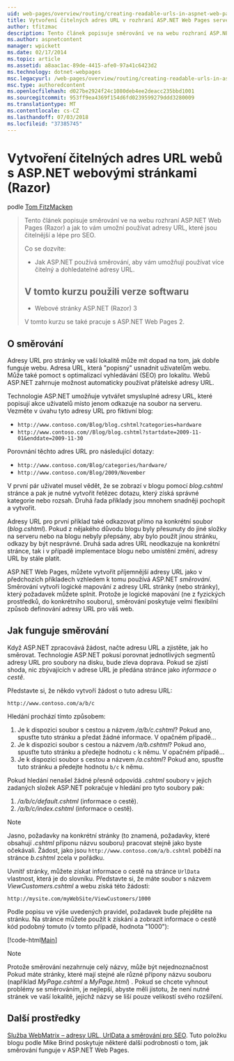```yaml
---
uid: web-pages/overview/routing/creating-readable-urls-in-aspnet-web-pages-sites
title: Vytvoření čitelných adres URL v rozhraní ASP.NET Web Pages servery (Razor) | Dokumentace Microsoftu
author: tfitzmac
description: Tento článek popisuje směrování ve na webu rozhraní ASP.NET Web Pages (Razor) a jak to vám umožní používat adresy URL, které jsou čitelnější a lépe pro SEO. Co budete...
ms.author: aspnetcontent
manager: wpickett
ms.date: 02/17/2014
ms.topic: article
ms.assetid: a8aac1ac-89de-4415-afe0-97a41c6423d2
ms.technology: dotnet-webpages
msc.legacyurl: /web-pages/overview/routing/creating-readable-urls-in-aspnet-web-pages-sites
msc.type: authoredcontent
ms.openlocfilehash: d027be2924f24c1080deb4ee2deacc235bbd1001
ms.sourcegitcommit: 953ff9ea4369f154d6fd0239599279ddd3280009
ms.translationtype: MT
ms.contentlocale: cs-CZ
ms.lasthandoff: 07/03/2018
ms.locfileid: "37385745"
---
```

<a name="creating-readable-urls-in-aspnet-web-pages-razor-sites"></a>Vytvoření čitelných adres URL webů s ASP.NET webovými stránkami (Razor)
====================
podle [Tom FitzMacken](https://github.com/tfitzmac)

> Tento článek popisuje směrování ve na webu rozhraní ASP.NET Web Pages (Razor) a jak to vám umožní používat adresy URL, které jsou čitelnější a lépe pro SEO.
> 
> Co se dozvíte:
> 
> - Jak ASP.NET používá směrování, aby vám umožňují používat více čitelný a dohledatelné adresy URL.
>   
> 
> ## <a name="software-versions-used-in-the-tutorial"></a>V tomto kurzu použili verze softwaru
> 
> 
> - Webové stránky ASP.NET (Razor) 3
>   
> 
> V tomto kurzu se také pracuje s ASP.NET Web Pages 2.


## <a name="about-routing"></a>O směrování

Adresy URL pro stránky ve vaší lokalitě může mít dopad na tom, jak dobře funguje webu. Adresa URL, která &quot;popisný&quot; usnadnit uživatelům webu. Může také pomoct s optimalizací vyhledávání (SEO) pro lokalitu. Webů ASP.NET zahrnuje možnost automaticky používat přátelské adresy URL.

Technologie ASP.NET umožňuje vytvářet smysluplné adresy URL, které popisují akce uživatelů místo jenom odkazuje na soubor na serveru. Vezměte v úvahu tyto adresy URL pro fiktivní blog:

- `http://www.contoso.com/Blog/blog.cshtml?categories=hardware`
- `http://www.contoso.com//Blog/blog.cshtml?startdate=2009-11-01&enddate=2009-11-30`

Porovnání těchto adres URL pro následující dotazy:

- `http://www.contoso.com/Blog/categories/hardware/`
- `http://www.contoso.com/Blog/2009/November`

V první pár uživatel musel vědět, že se zobrazí v blogu pomocí *blog.cshtml* stránce a pak je nutné vytvořit řetězec dotazu, který získá správné kategorie nebo rozsah. Druhá řada příklady jsou mnohem snadněji pochopit a vytvořit.

Adresy URL pro první příklad také odkazovat přímo na konkrétní soubor (*blog.cshtml*). Pokud z nějakého důvodu blogu byly přesunuty do jiné složky na serveru nebo na blogu nebyly přepsány, aby bylo použít jinou stránku, odkazy by být nesprávné. Druhá sada adres URL neodkazuje na konkrétní stránce, tak i v případě implementace blogu nebo umístění změní, adresy URL by stále platit.

ASP.NET Web Pages, můžete vytvořit příjemnější adresy URL jako v předchozích příkladech vzhledem k tomu používá ASP.NET *směrování*. Směrování vytvoří logické mapování z adresy URL stránky (nebo stránky), který požadavek můžete splnit. Protože je logické mapování (ne z fyzických prostředků, do konkrétního souboru), směrování poskytuje velmi flexibilní způsob definování adresy URL pro váš web.

## <a name="how-routing-works"></a>Jak funguje směrování

Když ASP.NET zpracovává žádost, načte adresu URL a zjistěte, jak ho směrovat. Technologie ASP.NET pokusí porovnat jednotlivých segmentů adresy URL pro soubory na disku, bude zleva doprava. Pokud se zjistí shoda, nic zbývajících v adrese URL je předána stránce jako *informace o cestě*.

Představte si, že někdo vytvoří žádost o tuto adresu URL:

`http://www.contoso.com/a/b/c`

Hledání prochází tímto způsobem:

1. Je k dispozici soubor s cestou a názvem */a/b/c.cshtml*? Pokud ano, spusťte tuto stránku a předat žádné informace. V opačném případě...
2. Je k dispozici soubor s cestou a názvem */a/b.cshtml*? Pokud ano, spusťte tuto stránku a předejte hodnotu `c` k němu. V opačném případě...
3. Je k dispozici soubor s cestou a názvem */a.cshtml*? Pokud ano, spusťte tuto stránku a předejte hodnotu `b/c` k němu.

Pokud hledání nenašel žádné přesně odpovídá *.cshtml* soubory v jejich zadaných složek ASP.NET pokračuje v hledání pro tyto soubory pak:

1. */a/b/c/default.cshtml* (informace o cestě).
2. */a/b/c/index.cshtml* (informace o cestě).

> [!NOTE]
> Jasno, požadavky na konkrétní stránky (to znamená, požadavky, které obsahují *.cshtml* příponu názvu souboru) pracovat stejně jako byste očekávali. Žádost, jako jsou `http://www.contoso.com/a/b.cshtml` poběží na stránce *b.cshtml* zcela v pořádku.


Uvnitř stránky, můžete získat informace o cestě na stránce `UrlData` vlastnost, která je do slovníku. Představte si, že máte soubor s názvem *ViewCustomers.cshtml* a webu získá této žádosti:

`http://mysite.com/myWebSite/ViewCustomers/1000`

Podle popisu ve výše uvedených pravidel, požadavek bude přejděte na stránku. Na stránce můžete použít k získání a zobrazit informace o cestě kód podobný tomuto (v tomto případě, hodnota &quot;1000&quot;):

[!code-html[Main](creating-readable-urls-in-aspnet-web-pages-sites/samples/sample1.html)]

> [!NOTE]
> Protože směrování nezahrnuje celý názvy, může být nejednoznačnost Pokud máte stránky, které mají stejné ale různé přípony názvu souboru (například *MyPage.cshtml* a *MyPage.html*) . Pokud se chcete vyhnout problémy se směrováním, je nejlepší, abyste měli jistotu, že není nutné stránek ve vaší lokalitě, jejichž názvy se liší pouze velikostí svého rozšíření.


<a id="Additional_Resources"></a>
## <a name="additional-resources"></a>Další prostředky

[Služba WebMatrix – adresy URL, UrlData a směrování pro SEO](http://www.mikesdotnetting.com/Article/165/WebMatrix-URLs-UrlData-and-Routing-for-SEO). Tuto položku blogu podle Mike Brind poskytuje některé další podrobnosti o tom, jak směrování funguje v ASP.NET Web Pages.
